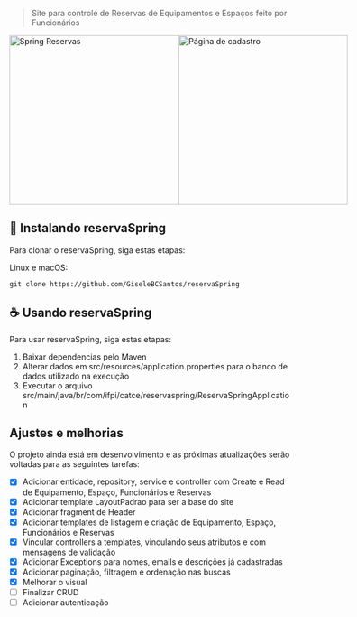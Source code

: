 > Site para controle de Reservas de Equipamentos e Espaços feito por Funcionários

<div style="display: flex; justify-content: space-evenly">
    <img src="https://github.com/user-attachments/assets/f52aca0c-a42e-4023-9018-2acdce161679" alt="Spring Reservas" width="300">
    <img src="https://github.com/user-attachments/assets/47b74051-6018-49b0-afa1-299ba0e57620" alt="Página de cadastro" width="300">
</div>

## 🚀 Instalando reservaSpring

Para clonar o reservaSpring, siga estas etapas:

Linux e macOS:

```
git clone https://github.com/GiseleBCSantos/reservaSpring
```

## ☕ Usando reservaSpring

Para usar reservaSpring, siga estas etapas:

1. Baixar dependencias pelo Maven
2. Alterar dados em src/resources/application.properties para o banco de dados utilizado na execução
3. Executar o arquivo src/main/java/br/com/ifpi/catce/reservaspring/ReservaSpringApplication

## Ajustes e melhorias

O projeto ainda está em desenvolvimento e as próximas atualizações serão voltadas para as seguintes tarefas:

- [x] Adicionar entidade, repository, service e controller com Create e Read de Equipamento, Espaço, Funcionários e Reservas
- [x] Adicionar template LayoutPadrao para ser a base do site
- [x] Adicionar fragment de Header
- [x] Adicionar templates de listagem e criação de Equipamento, Espaço, Funcionários e Reservas
- [x] Vincular controllers a templates, vinculando seus atributos e com mensagens de validação
- [x] Adicionar Exceptions para nomes, emails e descrições já cadastradas
- [x] Adicionar paginação, filtragem e ordenação nas buscas
- [x] Melhorar o visual 
- [ ] Finalizar CRUD
- [ ] Adicionar autenticação
